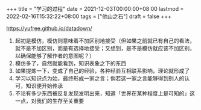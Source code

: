 +++
title = "学习的过程"
date = 2021-12-03T00:00:00+08:00
lastmod = 2022-02-16T15:32:22+08:00
tags = ["他山之石"]
draft = false
+++

<https://yufree.github.io/datadown/>

1.  起初是模仿，模仿则意味着不加区别地接受（但如果之前就已有自己的看法，就不是不加区别，而是有选择地接受；又想到，是不是模仿就应该不加区别，以确保能够了解作者的意图呢？）
2.  模仿多了，自然就能看到，知识表象之下的东西
3.  如果提炼一下，变成了自己的经验，各种经验互相联系影响，理论就形成了
4.  学习以知识点为始，最终形成一家之言；倘若这一家之言能够得到别人的认可，知识便开始传承
5.  不论有多少东西被反复发现发明出来，知道「世界在某种程度上是可知的」这一点，对我们的生存至关重要